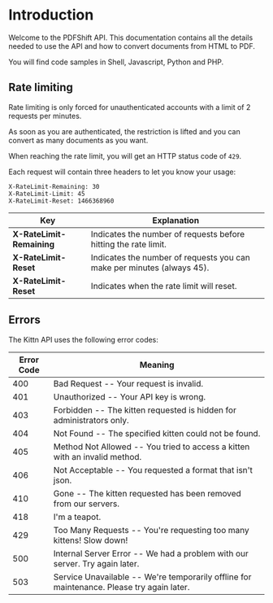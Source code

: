 # Introduction

Welcome to the PDFShift API. This documentation contains all the details needed to use the API and how to convert documents from HTML to PDF.

You will find code samples in Shell, Javascript, Python and PHP.

## Rate limiting

Rate limiting is only forced for unauthenticated accounts with a limit of 2 requests per minutes.

As soon as you are authenticated, the restriction is lifted and you can convert as many documents as you want.

When reaching the rate limit, you will get an HTTP status code of `429`.

Each request will contain three headers to let you know your usage:


`X-RateLimit-Remaining: 30`<br />
`X-RateLimit-Limit: 45`<br />
`X-RateLimit-Reset: 1466368960`<br />

| Key | Explanation |
| --- | --- |
| **X-RateLimit-Remaining** | Indicates the number of requests before hitting the rate limit. |
| **X-RateLimit-Reset** | Indicates the number of requests you can make per minutes (always 45). |
| **X-RateLimit-Reset** | Indicates when the rate limit will reset. |

## Errors

The Kittn API uses the following error codes:

Error Code | Meaning
---------- | -------
400 | Bad Request -- Your request is invalid.
401 | Unauthorized -- Your API key is wrong.
403 | Forbidden -- The kitten requested is hidden for administrators only.
404 | Not Found -- The specified kitten could not be found.
405 | Method Not Allowed -- You tried to access a kitten with an invalid method.
406 | Not Acceptable -- You requested a format that isn't json.
410 | Gone -- The kitten requested has been removed from our servers.
418 | I'm a teapot.
429 | Too Many Requests -- You're requesting too many kittens! Slow down!
500 | Internal Server Error -- We had a problem with our server. Try again later.
503 | Service Unavailable -- We're temporarily offline for maintenance. Please try again later.